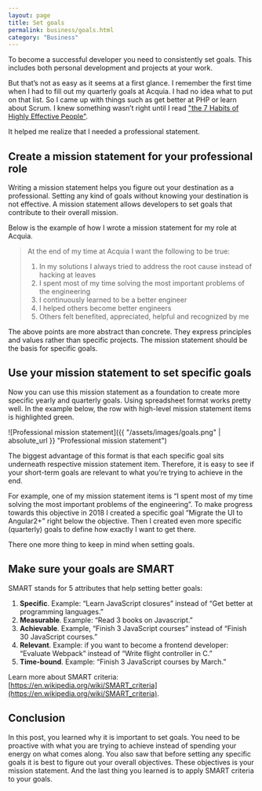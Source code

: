 ```yaml
---
layout: page
title: Set goals
permalink: business/goals.html
category: "Business"
---
```


To become a successful developer you need to consistently set goals. This includes both personal development and projects at your work.

But that’s not as easy as it seems at a first glance. I remember the first time when I had to fill out my quarterly goals at Acquia. I had no idea what to put on that list. So I came up with things such as get better at PHP or learn about Scrum. I knew something wasn’t right until I read ["the 7 Habits of Highly Effective People"](https://www.amazon.com/Habits-Highly-Effective-People-Powerful-ebook/dp/B00GOZV3TM).

It helped me realize that I needed a professional statement.

## Create a mission statement for your professional role

Writing a mission statement helps you figure out your destination as a professional. Setting any kind of goals without knowing your destination is not effective. A mission statement allows developers to set goals that contribute to their overall mission.

Below is the example of how I wrote a mission statement for my role at Acquia.

> At the end of my time at Acquia I want the following to be true:
> 1. In my solutions I always tried to address the root cause instead of hacking at leaves
> 2. I spent most of my time solving the most important problems of the engineering
> 3. I continuously learned to be a better engineer
> 4. I helped others become better engineers
> 5. Others felt benefited, appreciated, helpful and recognized by me

The above points are more abstract than concrete. They express principles and values rather than specific projects. The mission statement should be the basis for specific goals.

## Use your mission statement to set specific goals

Now you can use this mission statement as a foundation to create more specific yearly and quarterly goals. Using spreadsheet format works pretty well. In the example below, the row with high-level mission statement items is highlighted green.

![Professional mission statement]({{ "/assets/images/goals.png" | absolute_url }} "Professional mission statement")

The biggest advantage of this format is that each specific goal sits underneath respective mission statement item. Therefore, it is easy to see if your short-term goals are relevant to what you’re trying to achieve in the end.

For example, one of my mission statement items is “I spent most of my time solving the most important problems of the engineering”. To make progress towards this objective in 2018 I created a specific goal “Migrate the UI to Angular2+” right below the objective. Then I created even more specific (quarterly) goals to define how exactly I want to get there.

There one more thing to keep in mind when setting goals.

## Make sure your goals are SMART

SMART stands for 5 attributes that help setting better goals:

1. **Specific**. Example: “Learn JavaScript closures” instead of “Get better at programming languages.”
2. **Measurable**. Example: “Read 3 books on Javascript.”
3. **Achievable**. Example, “Finish 3 JavaScript courses” instead of “Finish 30 JavaScript courses.”
4. **Relevant**. Example: if you want to become a frontend developer: “Evaluate Webpack” instead of “Write flight controller in C.”
5. **Time-bound**. Example: “Finish 3 JavaScript courses by March.”

Learn more about SMART criteria: [https://en.wikipedia.org/wiki/SMART_criteria](https://en.wikipedia.org/wiki/SMART_criteria).

## Conclusion

In this post, you learned why it is important to set goals. You need to be proactive with what you are trying to achieve instead of spending your energy on what comes along. You also saw that before setting any specific goals it is best to figure out your overall objectives. These objectives is your mission statement. And the last thing you learned is to apply SMART criteria to your goals.
